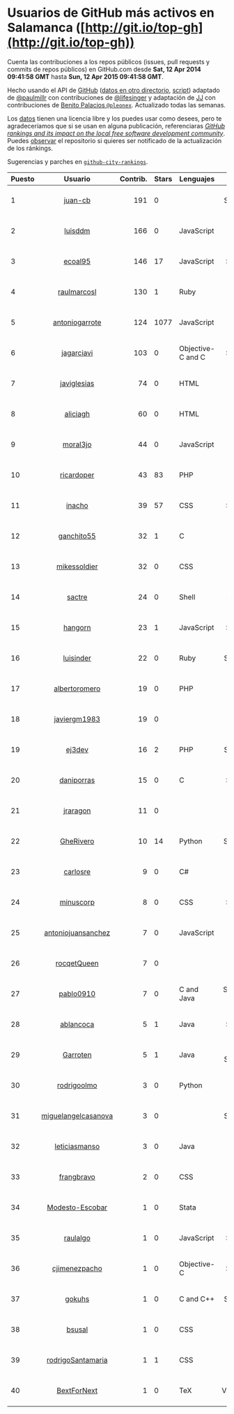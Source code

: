 # Usuarios de GitHub más activos en Salamanca ([http://git.io/top-gh](http://git.io/top-gh))



  Cuenta las contribuciones a los repos públicos (issues, pull requests y commits de repos públicos) en GitHub.com desde  **Sat, 12 Apr 2014 09:41:58 GMT** hasta **Sun, 12 Apr 2015 09:41:58 GMT**.

  Hecho usando el API de [GitHub](http://github.com) ([datos en otro directorio](https://github.com/JJ/top-github-users-data/tree/master/data), [script](https://github.com/JJ/top-github-users)) adaptado de [@paulmillr](https://github.com/paulmillr) con contribuciones de [@lifesinger](https://github.com/lifesinger) y adaptación de [JJ](http://jj.github.io) con contribuciones de [Benito Palacios `@pleonex`](http://github.com/pleonex). Actualizado todas las semanas.

  Los [datos](https://github.com/JJ/top-github-users-data/tree/master/data) tienen una licencia libre y los puedes usar como desees, pero te agradeceríamos que si se usan en alguna publicación, referenciaras [*GitHub rankings and its impact on the local free software development community*](https://thewinnower.com/papers/github-rankings-and-its-impact-on-the-local-free-software-development-community). Puedes [observar](https://github.com/JJ/top-github-users-data/subscription) el repositorio si quieres ser notificado de la actualización de los ránkings. 

  Sugerencias y parches en [`github-city-rankings`](http://github.com/JJ/github-city-rankings). 


| Puesto   |  Usuario  |Contrib.| Stars | Lenguajes   |      Lugar      |  Avatar  |
|----------|:---------:|-------:|-------|-------------|:---------------:|----------|
| 1 | [juan-cb](https://github.com/juan-cb) | 191 | 0 |  | Salamanca (Spain) | <img src='https://avatars0.githubusercontent.com/u/2938045?v=3&s=64' width='64' height='64' title='juancb'> |
| 2 | [luisddm](https://github.com/luisddm) | 166 | 0 | JavaScript | Salamanca, CyL, Spain | <img src='https://avatars2.githubusercontent.com/u/2978951?v=3&s=64' width='64' height='64' title='Luis de Dios Martín'> |
| 3 | [ecoal95](https://github.com/ecoal95) | 146 | 17 | JavaScript | Salamanca, Spain | <img src='https://avatars2.githubusercontent.com/u/1323194?v=3&s=64' width='64' height='64' title='Emilio Cobos Álvarez'> |
| 4 | [raulmarcosl](https://github.com/raulmarcosl) | 130 | 1 | Ruby | Salamanca & Madrid | <img src='https://avatars1.githubusercontent.com/u/906966?v=3&s=64' width='64' height='64' title='Raúl Marcos Lorenzo'> |
| 5 | [antoniogarrote](https://github.com/antoniogarrote) | 124 | 1077 | JavaScript | London UK / Salamanca Spain | <img src='https://avatars2.githubusercontent.com/u/8277?v=3&s=64' width='64' height='64' title='Antonio Garrote'> |
| 6 | [jagarciavi](https://github.com/jagarciavi) | 103 | 0 | Objective-C and C | Salamanca, Spain | <img src='https://avatars3.githubusercontent.com/u/1713002?v=3&s=64' width='64' height='64' title='José A. García'> |
| 7 | [javiglesias](https://github.com/javiglesias) | 74 | 0 | HTML | Salamanca | <img src='https://avatars0.githubusercontent.com/u/9042602?v=3&s=64' width='64' height='64' title='Javier Iglesias'> |
| 8 | [aliciagh](https://github.com/aliciagh) | 60 | 0 | HTML | Salamanca | <img src='https://avatars1.githubusercontent.com/u/1325629?v=3&s=64' width='64' height='64' title='Alicia García Holgado'> |
| 9 | [moral3jo](https://github.com/moral3jo) | 44 | 0 | JavaScript | Salamanca | <img src='https://avatars2.githubusercontent.com/u/524380?v=3&s=64' width='64' height='64' title='Roberto'> |
| 10 | [ricardoper](https://github.com/ricardoper) | 43 | 83 | PHP | Salamanca | <img src='https://avatars1.githubusercontent.com/u/5161172?v=3&s=64' width='64' height='64' title='Ricardo Pereira'> |
| 11 | [inacho](https://github.com/inacho) | 39 | 57 | CSS | Salamanca, Spain | <img src='https://avatars1.githubusercontent.com/u/742624?v=3&s=64' width='64' height='64' title='Ignacio de Tomás'> |
| 12 | [ganchito55](https://github.com/ganchito55) | 32 | 1 | C | Salamanca | <img src='https://avatars1.githubusercontent.com/u/4716972?v=3&s=64' width='64' height='64' title='Jorge Durán'> |
| 13 | [mikessoldier](https://github.com/mikessoldier) | 32 | 0 | CSS | Salamanca | <img src='https://avatars0.githubusercontent.com/u/5755381?v=3&s=64' width='64' height='64' title='Abiel Flrs'> |
| 14 | [sactre](https://github.com/sactre) | 24 | 0 | Shell | Salamanca, spain | <img src='https://avatars1.githubusercontent.com/u/1525697?v=3&s=64' width='64' height='64' title='Carlos'> |
| 15 | [hangorn](https://github.com/hangorn) | 23 | 1 | JavaScript | Salamanca, Spain | <img src='https://avatars2.githubusercontent.com/u/1859559?v=3&s=64' width='64' height='64' title='Javier'> |
| 16 | [luisinder](https://github.com/luisinder) | 22 | 0 | Ruby | Salamanca (Spain) | <img src='https://avatars1.githubusercontent.com/u/6973356?v=3&s=64' width='64' height='64' title='Luis Cajigas'> |
| 17 | [albertoromero](https://github.com/albertoromero) | 19 | 0 | PHP | Salamanca | <img src='https://avatars3.githubusercontent.com/u/8500497?v=3&s=64' width='64' height='64' title='Alberto Romero'> |
| 18 | [javiergm1983](https://github.com/javiergm1983) | 19 | 0 |  | Salamanca | <img src='https://avatars2.githubusercontent.com/u/9530227?v=3&s=64' width='64' height='64' title='Javier Gomez'> |
| 19 | [ej3dev](https://github.com/ej3dev) | 16 | 2 | PHP | Salamanca (Spain) | <img src='https://avatars0.githubusercontent.com/u/7468941?v=3&s=64' width='64' height='64' title='Emilio José Jiménez'> |
| 20 | [daniporras](https://github.com/daniporras) | 15 | 0 | C | Salamanca, Spain | <img src='https://avatars2.githubusercontent.com/u/1733336?v=3&s=64' width='64' height='64' title='Dani'> |
| 21 | [jraragon](https://github.com/jraragon) | 11 | 0 |  | Salamanca | <img src='https://avatars0.githubusercontent.com/u/5907724?v=3&s=64' width='64' height='64' title='Jesus Rodriguez-Aragon'> |
| 22 | [GheRivero](https://github.com/GheRivero) | 10 | 14 | Python | Salamanca, SPAIN) | <img src='https://avatars2.githubusercontent.com/u/246245?v=3&s=64' width='64' height='64' title='Ghe Rivero'> |
| 23 | [carlosre](https://github.com/carlosre) | 9 | 0 | C# | Salamanca | <img src='https://avatars3.githubusercontent.com/u/6207629?v=3&s=64' width='64' height='64' title='Carlos Rodríguez'> |
| 24 | [minuscorp](https://github.com/minuscorp) | 8 | 0 | CSS | Salamanca, Spain | <img src='https://avatars2.githubusercontent.com/u/3819883?v=3&s=64' width='64' height='64' title='Jorge'> |
| 25 | [antoniojuansanchez](https://github.com/antoniojuansanchez) | 7 | 0 | JavaScript | Salamanca | <img src='https://avatars3.githubusercontent.com/u/5586585?v=3&s=64' width='64' height='64' title='Antonio Juan'> |
| 26 | [rocqetQueen](https://github.com/rocqetQueen) | 7 | 0 |  | Salamanca | <img src='https://avatars2.githubusercontent.com/u/5708398?v=3&s=64' width='64' height='64' title='Alexandra'> |
| 27 | [pablo0910](https://github.com/pablo0910) | 7 | 0 | C and Java | Salamanca, Castilla y León, Spain | <img src='https://avatars2.githubusercontent.com/u/10597157?v=3&s=64' width='64' height='64' title='Pablo Jimenez Tocino'> |
| 28 | [ablancoca](https://github.com/ablancoca) | 5 | 1 | Java | Salamanca, Spain | <img src='https://avatars1.githubusercontent.com/u/11585737?v=3&s=64' width='64' height='64' title='Álvaro Blanco'> |
| 29 | [Garroten](https://github.com/Garroten) | 5 | 1 | Java | Madrid - Salamanca (Spain) | <img src='https://avatars2.githubusercontent.com/u/9264?v=3&s=64' width='64' height='64' title='Rafael Garrote Hernández'> |
| 30 | [rodrigoolmo](https://github.com/rodrigoolmo) | 3 | 0 | Python | Salamanca | <img src='https://avatars1.githubusercontent.com/u/719905?v=3&s=64' width='64' height='64' title='Rodrigo Olmo'> |
| 31 | [miguelangelcasanova](https://github.com/miguelangelcasanova) | 3 | 0 |  | Salamanca (Spain) | <img src='https://avatars0.githubusercontent.com/u/705695?v=3&s=64' width='64' height='64' title='Miguel Ángel Casanova'> |
| 32 | [leticiasmanso](https://github.com/leticiasmanso) | 3 | 0 | Java | Salamanca | <img src='https://avatars0.githubusercontent.com/u/10135662?v=3&s=64' width='64' height='64' title='Leticia'> |
| 33 | [frangbravo](https://github.com/frangbravo) | 2 | 0 | CSS | Salamanca | <img src='https://avatars1.githubusercontent.com/u/5131557?v=3&s=64' width='64' height='64' title='Francisco García'> |
| 34 | [Modesto-Escobar](https://github.com/Modesto-Escobar) | 1 | 0 | Stata | Salamanca | <img src='https://avatars0.githubusercontent.com/u/8851672?v=3&s=64' width='64' height='64' title='Modesto Escobar'> |
| 35 | [raulalgo](https://github.com/raulalgo) | 1 | 0 | JavaScript | Salamanca, Spain | <img src='https://avatars1.githubusercontent.com/u/8058228?v=3&s=64' width='64' height='64' title='Raúl Álvarez González'> |
| 36 | [cjimenezpacho](https://github.com/cjimenezpacho) | 1 | 0 | Objective-C | Salamanca, Spain | <img src='https://avatars0.githubusercontent.com/u/2428271?v=3&s=64' width='64' height='64' title='Carlos Jiménez Pacho'> |
| 37 | [gokuhs](https://github.com/gokuhs) | 1 | 0 | C and C++ | Salamanca (Spain) | <img src='https://avatars3.githubusercontent.com/u/1607409?v=3&s=64' width='64' height='64' title='Jesús Sánchez Sánchez'> |
| 38 | [bsusal](https://github.com/bsusal) | 1 | 0 | CSS | Salamanca | <img src='https://avatars2.githubusercontent.com/u/6797598?v=3&s=64' width='64' height='64' title='BlackBerry Developers Salamanca'> |
| 39 | [rodrigoSantamaria](https://github.com/rodrigoSantamaria) | 1 | 1 | CSS | Salamanca | <img src='https://avatars0.githubusercontent.com/u/1600691?v=3&s=64' width='64' height='64' title='Rodrigo Santamaría'> |
| 40 | [BextForNext](https://github.com/BextForNext) | 1 | 0 | TeX | Valencia/Salamanca | <img src='https://avatars0.githubusercontent.com/u/8604080?v=3&s=64' width='64' height='64' title='The Barium Experirment with Xenon TPC (BEXT)'> |
